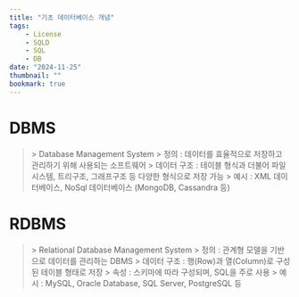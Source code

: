 ```yaml
---
title: "기초 데이터베이스 개념"
tags:
    - License
    - SQLD
    - SQL
    - DB
date: "2024-11-25"
thumbnail: ""
bookmark: true
---
```


# DBMS

>\> Database Management System
>\> 정의 : 데이터를 효율적으로 저장하고 관리하기 위해 사용되는 소프트웨어
>\> 데이터 구조 : 테이블 형식과 더불어 파일시스템, 트리구조, 그래프구조 등 다양한 형식으로 저장 가능
>\> 예시 : XML 데이터베이스, NoSql 데이터베이스 (MongoDB, Cassandra 등)


# RDBMS

>\> Relational Database Management System
>\> 정의 : 관계형 모델을 기반으로 데이터를 관리하는 DBMS
>\> 데이터 구조 : 행(Row)과 열(Column)로 구성된 테이블 형태로 저장
>\> 속성 : 스키마에 따라 구성되며, SQL을 주로 사용
>\> 예시 : MySQL, Oracle Database, SQL Server, PostgreSQL 등
